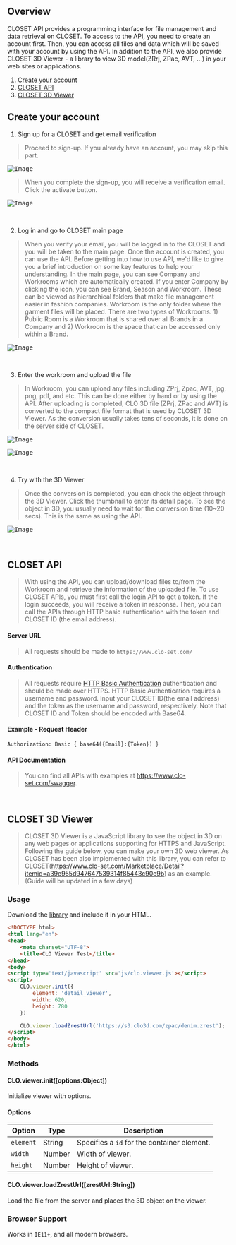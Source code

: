 ﻿
## Overview
CLOSET API provides a programming interface for file management and data retrieval on CLOSET. To access to the API, you need to create an account first. Then, you can access all files and data which will be saved with your account by using the API. In addition to the API, we also provide CLOSET 3D Viewer - a library to view 3D model(ZRrj, ZPac, AVT, ...) in your web sites or applications. 

1. [Create your account](#1)
2. [CLOSET API](#2)
3. [CLOSET 3D Viewer](#3)

## <a name="1"></a> Create your account

1. Sign up for a CLOSET and get email verification
>Proceed to sign-up. If you already have an account, you may skip this part. 

<kbd>![Image](https://files.clo-set.com/public/common/images/signup.png)</kbd>
  
>When you complete the sign-up, you will receive a verification email.  
Click the activate button.

<kbd>![Image](https://files.clo-set.com/public/common/images/activate.png)</kbd>
  
<br/>    
      
2. Log in and go to CLOSET main page
>When you verify your email, you will be logged in to the CLOSET and you will be taken to the main page. 
>Once the account is created, you can use the API. Before getting into how to use API, we'd like to give you a brief introduction on some key features to help your understanding.
>In the main page, you can see Company and Workrooms which are automatically created. If you enter Company by clicking the icon, you can see Brand, Season and Workroom. These can be viewed as hierarchical folders that make file management easier in fashion companies. Workroom is the only folder where the garment files will be placed. There are two types of Workrooms. 1) Public Room is a Workroom that is shared over all Brands in a Company and 2) Workroom is the space that can be accessed only within a Brand.

<kbd>![Image](https://files.clo-set.com/public/common/images/main.png)</kbd>

<br/>    

3. Enter the workroom and upload the file
>In Workroom, you can upload any files including ZPrj, Zpac, AVT, jpg, png, pdf, and etc. This can be done either by hand or by using the API. After uploading is completed, CLO 3D file (ZPrj, ZPac and AVT) is converted to the compact file format that is used by CLOSET 3D Viewer. As the conversion usually takes tens of seconds, it is done on the server side of CLOSET.

<kbd>![Image](https://files.clo-set.com/public/common/images/publicroom.png)</kbd>

<kbd>![Image](https://files.clo-set.com/public/common/images/upload.png)</kbd>

<br/>    

4. Try with the 3D Viewer
>Once the conversion is completed, you can check the object through the 3D Viewer. Click the thumbnail to enter its detail page. To see the object in 3D, you usually need to wait for the conversion time (10~20 secs). This is the same as using the API.

<kbd>![Image](https://files.clo-set.com/public/common/images/viewer.png)</kbd>

<br/>    

## <a name="2"></a> CLOSET API
>With using the API, you can upload/download files to/from the Workroom and retrieve the information of the uploaded file.
To use CLOSET APIs, you must first call the login API to get a token. If the login succeeds, you will receive a token in response. Then, you can call the APIs through HTTP basic authentication with the token and CLOSET ID (the email address).

#### Server URL 
>All requests should be made to `https://www.clo-set.com/`

#### Authentication
>All requests require [HTTP Basic Authentication](https://en.wikipedia.org/wiki/Basic_access_authentication) authentication and should be made over HTTPS. HTTP Basic Authentication requires a username and password. Input your CLOSET ID(the email address) and the token as the username and password, respectively. Note that CLOSET ID and Token should be encoded with Base64.

#### Example - Request Header
```
Authorization: Basic { base64({Email}:{Token}) }
```
#### API Documentation
>You can find all APIs with examples at https://www.clo-set.com/swagger.

<br/>    

## <a name="3"></a> CLOSET 3D Viewer
>CLOSET 3D Viewer is a JavaScript library to see the object in 3D on any web pages or applications supporting for HTTPS and JavaScript. Following the guide below, you can make your own 3D web viewer. As CLOSET has been also implemented with this library, you can refer to CLOSET(https://www.clo-set.com/Marketplace/Detail?itemid=a39e955d947647539314f85443c90e9b) as an example.   
>(Guide will be updated in a few days) 

### Usage ###

Download the [library](https://github.com/clovirtualfashion/clo.viewer.js) and include it in your HTML.

```html
<!DOCTYPE html>
<html lang="en">
<head>
    <meta charset="UTF-8">
    <title>CLO Viewer Test</title>
</head>
<body>
<script type='text/javascript' src='js/clo.viewer.js'></script>
<script>
    CLO.viewer.init({
        element: 'detail_viewer',
        width: 620,
        height: 780
    })

    CLO.viewer.loadZrestUrl('https://s3.clo3d.com/zpac/denim.zrest');
</script>
</body>
</html>
```


### Methods

#### CLO.viewer.init(\[options:Object\])

Initialize viewer with options.

#### Options

| Option | Type | Description |
|--------|--------|--------|
| `element`| String | Specifies a `id` for the container element.
| `width`| Number | Width of viewer.
| `height`| Number | Height of viewer.

#### CLO.viewer.loadZrestUrl(\[zrestUrl:String\])

Load the file from the server and places the 3D object on the viewer.

### Browser Support

Works in `IE11+`, and all modern browsers.